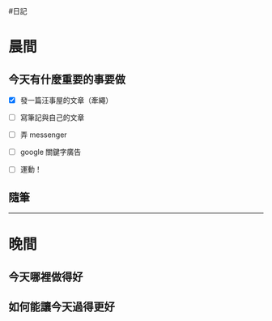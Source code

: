 #日記 
# 晨間

## 今天有什麼重要的事要做
- [x] 發一篇汪事屋的文章（牽繩）
- [ ] 寫筆記與自己的文章
- [ ] 弄 messenger 
- [ ] google 關鍵字廣告
- [ ] 運動！


## 隨筆

---

# 晚間

## 今天哪裡做得好

## 如何能讓今天過得更好